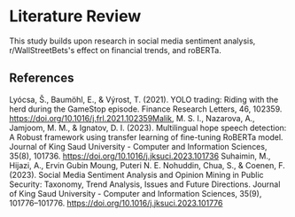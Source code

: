 # Literature Review

This study builds upon research in social media sentiment analysis, r/WallStreetBets's effect on financial trends, and roBERTa.




## References
Lyócsa, Š., Baumöhl, E., & Výrost, T. (2021). YOLO trading: Riding with the herd during the GameStop episode. Finance Research Letters, 46, 102359. https://doi.org/10.1016/j.frl.2021.102359Malik, M. S. I., 
Nazarova, A., Jamjoom, M. M., & Ignatov, D. I. (2023). Multilingual hope speech detection: A Robust framework using transfer learning of fine-tuning RoBERTa model. Journal of King Saud University - Computer and Information Sciences, 35(8), 101736. https://doi.org/10.1016/j.jksuci.2023.101736
Suhaimin, M., Hijazi, A., Ervin Gubin Moung, Puteri N. E. Nohuddin, Chua, S., & Coenen, F. (2023). Social Media Sentiment Analysis and Opinion Mining in Public Security: Taxonomy, Trend Analysis, Issues and Future Directions. Journal of King Saud University - Computer and Information Sciences, 35(9), 101776–101776. https://doi.org/10.1016/j.jksuci.2023.101776

